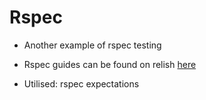 # Rspec

- Another example of rspec testing

- Rspec guides can be found on relish [here](https://relishapp.com/rspec)

- Utilised: rspec expectations
